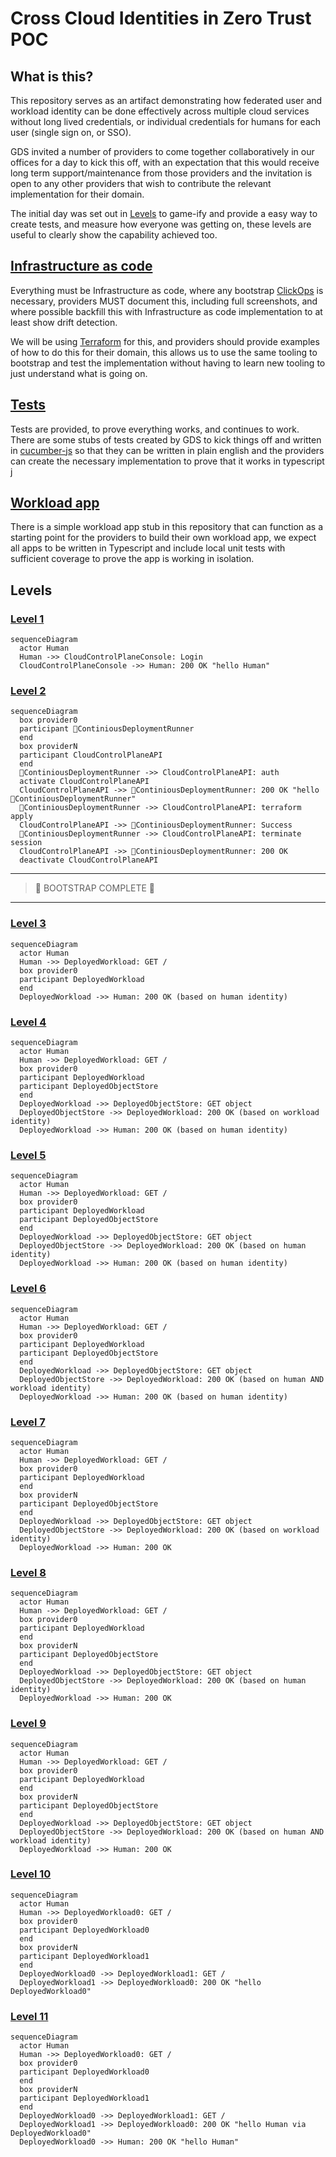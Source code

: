 # Cross Cloud Identities in Zero Trust POC

## What is this?
This repository serves as an artifact demonstrating how federated user and workload identity can be done effectively across multiple cloud services without long lived credentials, or individual credentials for humans for each user (single sign on, or SSO).

GDS invited a number of providers to come together collaboratively in our offices for a day to kick this off, with an expectation that this would receive long term support/maintenance from those providers and the invitation is open to any other providers that wish to contribute the relevant implementation for their domain.

The initial day was set out in [Levels](#levels) to game-ify and provide a easy way to create tests, and measure how everyone was getting on, these levels are useful to clearly show the capability achieved too. 

## [Infrastructure as code](./iac/)

Everything must be Infrastructure as code, where any bootstrap [ClickOps](https://en.wiktionary.org/wiki/ClickOps) is necessary, providers MUST document this, including full screenshots, and where possible backfill this with Infrastructure as code implementation to at least show drift detection.

We will be using [Terraform](https://www.terraform.io/) for this, and providers should provide examples of how to do this for their domain, this allows us to use the same tooling to bootstrap and test the implementation without having to learn new tooling to just understand what is going on.

## [Tests](./e2e_test/)

Tests are provided, to prove everything works, and continues to work.
There are some stubs of tests created by GDS to kick things off and written in [cucumber-js](https://cucumber.io/docs/guides/overview) so that they can be written in plain english and the providers can create the necessary implementation to prove that it works in typescript j

## [Workload app](./workload/)
There is a simple workload app stub in this repository that can function as a starting point for the providers to build their own workload app, we expect all apps to be written in Typescript and include local unit tests with sufficient coverage to prove the app is working in isolation. 


## Levels

### [Level 1](e2e_test/features/level1.feature)

```mermaid
sequenceDiagram
  actor Human
  Human ->> CloudControlPlaneConsole: Login
  CloudControlPlaneConsole ->> Human: 200 OK "hello Human"
```

### [Level 2](e2e_test/features/level2.feature)

```mermaid
sequenceDiagram
  box provider0
  participant 🤖ContiniousDeploymentRunner
  end
  box providerN
  participant CloudControlPlaneAPI
  end
  🤖ContiniousDeploymentRunner ->> CloudControlPlaneAPI: auth
  activate CloudControlPlaneAPI
  CloudControlPlaneAPI ->> 🤖ContiniousDeploymentRunner: 200 OK "hello 🤖ContiniousDeploymentRunner"
  🤖ContiniousDeploymentRunner ->> CloudControlPlaneAPI: terraform apply
  CloudControlPlaneAPI ->> 🤖ContiniousDeploymentRunner: Success
  🤖ContiniousDeploymentRunner ->> CloudControlPlaneAPI: terminate session
  CloudControlPlaneAPI ->> 🤖ContiniousDeploymentRunner: 200 OK
  deactivate CloudControlPlaneAPI
```

---
> 🎉 BOOTSTRAP COMPLETE 🎉
---

### [Level 3](e2e_test/features/level3.feature)

```mermaid
sequenceDiagram
  actor Human
  Human ->> DeployedWorkload: GET /
  box provider0
  participant DeployedWorkload
  end
  DeployedWorkload ->> Human: 200 OK (based on human identity)
```


### [Level 4](e2e_test/features/level4.feature)

```mermaid
sequenceDiagram
  actor Human
  Human ->> DeployedWorkload: GET /
  box provider0
  participant DeployedWorkload
  participant DeployedObjectStore
  end
  DeployedWorkload ->> DeployedObjectStore: GET object
  DeployedObjectStore ->> DeployedWorkload: 200 OK (based on workload identity)
  DeployedWorkload ->> Human: 200 OK (based on human identity)
```

### [Level 5](e2e_test/features/level5.feature)

```mermaid
sequenceDiagram
  actor Human
  Human ->> DeployedWorkload: GET /
  box provider0
  participant DeployedWorkload
  participant DeployedObjectStore
  end
  DeployedWorkload ->> DeployedObjectStore: GET object
  DeployedObjectStore ->> DeployedWorkload: 200 OK (based on human identity)
  DeployedWorkload ->> Human: 200 OK (based on human identity)
```


### [Level 6](e2e_test/features/level6.feature)

```mermaid
sequenceDiagram
  actor Human
  Human ->> DeployedWorkload: GET /
  box provider0
  participant DeployedWorkload
  participant DeployedObjectStore
  end
  DeployedWorkload ->> DeployedObjectStore: GET object
  DeployedObjectStore ->> DeployedWorkload: 200 OK (based on human AND workload identity)
  DeployedWorkload ->> Human: 200 OK (based on human identity)
```

### [Level 7](e2e_test/features/level7.feature)

```mermaid
sequenceDiagram
  actor Human
  Human ->> DeployedWorkload: GET /
  box provider0
  participant DeployedWorkload
  end
  box providerN
  participant DeployedObjectStore
  end
  DeployedWorkload ->> DeployedObjectStore: GET object
  DeployedObjectStore ->> DeployedWorkload: 200 OK (based on workload identity)
  DeployedWorkload ->> Human: 200 OK
```

### [Level 8](e2e_test/features/level8.feature)

```mermaid
sequenceDiagram
  actor Human
  Human ->> DeployedWorkload: GET /
  box provider0
  participant DeployedWorkload
  end
  box providerN
  participant DeployedObjectStore
  end
  DeployedWorkload ->> DeployedObjectStore: GET object
  DeployedObjectStore ->> DeployedWorkload: 200 OK (based on human identity)
  DeployedWorkload ->> Human: 200 OK
```

### [Level 9](e2e_test/features/level9.feature)

```mermaid
sequenceDiagram
  actor Human
  Human ->> DeployedWorkload: GET /
  box provider0
  participant DeployedWorkload
  end
  box providerN
  participant DeployedObjectStore
  end
  DeployedWorkload ->> DeployedObjectStore: GET object
  DeployedObjectStore ->> DeployedWorkload: 200 OK (based on human AND workload identity)
  DeployedWorkload ->> Human: 200 OK
```


### [Level 10](e2e_test/features/level10.feature)

```mermaid
sequenceDiagram
  actor Human
  Human ->> DeployedWorkload0: GET /
  box provider0
  participant DeployedWorkload0
  end
  box providerN
  participant DeployedWorkload1
  end
  DeployedWorkload0 ->> DeployedWorkload1: GET /
  DeployedWorkload1 ->> DeployedWorkload0: 200 OK "hello DeployedWorkload0"
```

### [Level 11](e2e_test/features/level11.feature)

```mermaid
sequenceDiagram
  actor Human
  Human ->> DeployedWorkload0: GET /
  box provider0
  participant DeployedWorkload0
  end
  box providerN
  participant DeployedWorkload1
  end
  DeployedWorkload0 ->> DeployedWorkload1: GET /
  DeployedWorkload1 ->> DeployedWorkload0: 200 OK "hello Human via DeployedWorkload0"
  DeployedWorkload0 ->> Human: 200 OK "hello Human"
```
